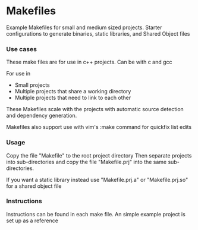 # Makefiles

Example Makefiles for small and medium sized projects.
Starter configurations to generate binaries, static libraries, and Shared Object files

### Use cases
These make files are for use in c++ projects. Can be with c and gcc

For use in
- Small projects
- Multiple projects that share a working directory
- Multiple projects that need to link to each other

These Makefiles scale with the projects with automatic source detection and dependency generation.

Makefiles also support use with vim's :make command for quickfix list edits

### Usage

Copy the file "Makefile" to the root project directory
Then separate projects into sub-directories and copy the file "Makefile.prj" into
the same sub-directories.

If you want a static library instead use "Makefile.prj.a" or "Makefile.prj.so" for a shared object file

### Instructions

Instructions can be found in each make file. An simple example project is set up
as a reference

